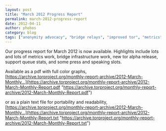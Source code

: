```yaml
---
layout: post
title: "March 2012 Progress Report"
permalink: march-2012-progress-report
date: 2012-04-11
author: phobos
category: blog
tags: ["anonymity advocacy", "bridge relays", "improved tor", "metrics", "onionbox", "progress report", "torouter"]
---
```


Our progress report for March 2012 is now available. Highlights include lots and lots of metrics work, bridge infrastructure work, new tor alpha release, support queue stats, and some press and speaking slots.

Available as a pdf with full color graphs, [https://archive.torproject.org/monthly-report-archive/2012-March-Monthly...](https://archive.torproject.org/monthly-report-archive/2012-March-Monthly-Report.pdf "https://archive.torproject.org/monthly-report-archive/2012-March-Monthly-Report.pdf")

or as a plain text file for portability and readability, [https://archive.torproject.org/monthly-report-archive/2012-March-Monthly...](https://archive.torproject.org/monthly-report-archive/2012-March-Monthly-Report.txt "https://archive.torproject.org/monthly-report-archive/2012-March-Monthly-Report.txt")

